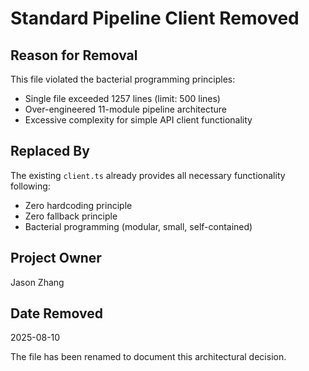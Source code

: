# Standard Pipeline Client Removed

## Reason for Removal
This file violated the bacterial programming principles:
- Single file exceeded 1257 lines (limit: 500 lines)
- Over-engineered 11-module pipeline architecture
- Excessive complexity for simple API client functionality

## Replaced By
The existing `client.ts` already provides all necessary functionality following:
- Zero hardcoding principle
- Zero fallback principle  
- Bacterial programming (modular, small, self-contained)

## Project Owner
Jason Zhang

## Date Removed  
2025-08-10

The file has been renamed to document this architectural decision.